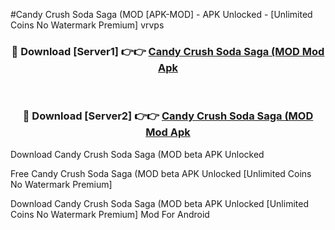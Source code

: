 #Candy Crush Soda Saga (MOD [APK-MOD] - APK Unlocked - [Unlimited Coins No Watermark Premium] vrvps



<div align="center">

<h3>🔴 Download [Server1] 👉👉 <a href="https://momento.my/?title=Candy_Crush_Soda_Saga_(MOD">Candy Crush Soda Saga (MOD Mod Apk</a></h3><br>

<h3>🔴 Download [Server2] 👉👉 <a href="https://momento.my/?title=Candy_Crush_Soda_Saga_(MOD">Candy Crush Soda Saga (MOD Mod Apk</a></h3>
</div>



Download Candy Crush Soda Saga (MOD beta APK Unlocked

Free Candy Crush Soda Saga (MOD beta APK Unlocked [Unlimited Coins No Watermark Premium]

Download Candy Crush Soda Saga (MOD beta APK Unlocked [Unlimited Coins No Watermark Premium] Mod For Android
